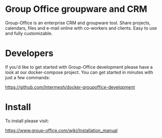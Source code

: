 # Group Office groupware and CRM

Group-Office is an enterprise CRM and groupware tool. 
Share projects, calendars, files and e-mail online with co-workers and clients. 
Easy to use and fully customizable.

# Developers

If you'd like to get started with Group-Office development please have a look at
our docker-compose project. You can get started in minutes with just a few commands:

https://github.com/Intermesh/docker-groupoffice-development

# Install

To install please visit:

https://www.group-office.com/wiki/Installation_manual
